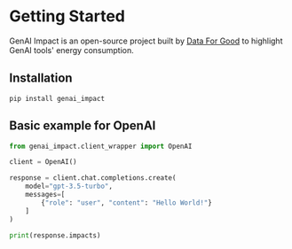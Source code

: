 # Getting Started

GenAI Impact is an open-source project built by [Data For Good](https://dataforgood.fr/) to highlight GenAI tools' energy consumption.

## Installation

```shell
pip install genai_impact
```


## Basic example for OpenAI

```python
from genai_impact.client_wrapper import OpenAI

client = OpenAI()

response = client.chat.completions.create(
    model="gpt-3.5-turbo",
    messages=[
        {"role": "user", "content": "Hello World!"}
    ]
)

print(response.impacts)
```
